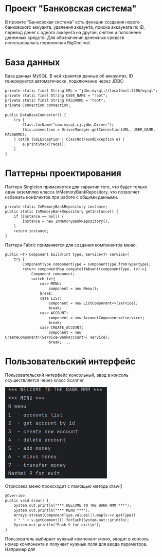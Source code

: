 # Проект "Банковская система"

В проекте "Банковская система" есть функции создания нового банковского аккуанта,
удаления аккаунта, поиска аккауната по ID, перевод денег с одного аккаунта на другой,
снятие и пополнеие денежных средств. Для обозначения денежных средств использовалась
переменная BigDecimal.

# База данных

База данных MySQL. В ней хранятся данные об аккаунтах, ID генерируется автоматически,
подключение через JDBC:

    private static final String URL = "jdbc:mysql://localhost:3306/mysql";
    private static final String USER_NAME = "root";
    private static final String PASSWORD = "root";
    private Connection connection;

    public DataBaseConnector() {
        try {
            Class.forName("com.mysql.cj.jdbc.Driver");
            this.connection = DriverManager.getConnection(URL, USER_NAME, PASSWORD);
        } catch (SQLException | ClassNotFoundException e) {
            e.printStackTrace();
        }
    }

# Паттерны проектирования

Паттерн Singleton применяется для гарантии того, что будет только один
экземпляр класса InMemoryBankRepository, что позволяет избежать конфликтов
при работе с общими данными.

    private static InMemoryBankRepository instance;
    public static InMemoryBankRepository getInstance() {
        if (instance == null) {
            instance = new InMemoryBankRepository();
        }
        return instance;
    }

Паттерн Fabric применяется для создания компонентов меню.

    public <T> Component build(int type, Service<T> service){
        try {
            ComponentType componentType = ComponentType.fromType(type);
            return componentMap.computeIfAbsent(componentType, (v)->{
                Component component;
                switch (v){
                    case MENU:
                        component = new Menu();
                    break;
                    case LIST:
                        component = new ListComponent<>(service);
                        break;
                    case ACCOUNT:
                        component = new AccountComponent<>(service);
                        break;
                    case CREATE_ACCOUNT:
                        component = new CreateComponent((Service<BankAccount>) service);
                        break; ...

# Пользовательский интерфейс

Пользовательский интерфейс консольный, ввод в консоль осуществляется через класс Scanner.

<img src="img.png">

Отрисовка меню происходит с помощью метода draw()

    @Override
    public void draw() {
        System.out.println("*** WELCOME TO THE BANK MMM ***");
        System.out.println("*** MENU ***");
        Arrays.stream(ComponentType.values()).map(v->v.getType()
        + " " + v.getComment()).forEach(System.out::println);
        System.out.println("Push 9 for exit\n");
    }
Пользователь выбирает нужный компонент меню, вводит в консоль номер компонента
и получает нужные поля для ввода параметров. Например для 